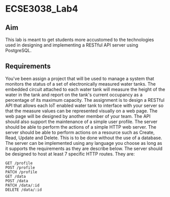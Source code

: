 # ECSE3038_Lab4
## Aim
This lab is meant to get students more accustomed to the technologies used in designing and implementing a RESTful API server using PostgreSQL.

## Requirements
You've been assign a project that will be used to manage a system that monitors the status of a set of electronically measured water tanks. The embedded circuit attached to each water tank will measure the height of the water in the tank and report on the tank's current occupancy as a percentage of its maximum capacity.
The assignment is to design a RESTful API that allows each IoT enabled water tank to interface with your server so that the measure values can be represented visually on a web page. The web page will be designed by another member of your team.
The API should also support the maintenance of a simple user profile.
The server should be able to perform the actions of a simple HTTP web server. The server should be able to perform actions on a resource such as Create, Read, Update and Delete. This is to be done without the use of a database.
The server can be implemented using any language you choose as long as it supports the requirements as they are describe below.
The server should be designed to host at least 7 specific HTTP routes. They are:
```
GET /profile
POST /profile
PATCH /profile
GET /data
POST /data
PATCH /data/:id
DELETE /data/:id
```